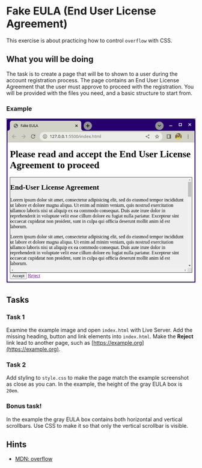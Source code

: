 # Fake EULA (End User License Agreement)

This exercise is about practicing how to control `overflow` with CSS.

## What you will be doing

The task is to create a page that will be to shown to a user during the account registration process. The page contains an End User License Agreement that the user must approve to proceed with the registration. You will be provided with the files you need, and a basic structure to start from.

### Example

![Screenshot of the expected result](example.png)

## Tasks

### Task 1

Examine the example image and open `index.html` with Live Server. Add the missing heading, button and link elements into `index.html`. Make the **Reject** link lead to another page, such as [https://example.org](https://example.org).

### Task 2

Add styling to `style.css` to make the page match the example screenshot as close as you can. In the example, the height of the gray EULA box is `20em`.

### Bonus task!

In the example the gray EULA box contains both horizontal and vertical scrollbars. Use CSS to make it so that only the vertical scrollbar is visible.

## Hints

- [MDN: overflow](https://developer.mozilla.org/en-US/docs/Web/CSS/overflow)
